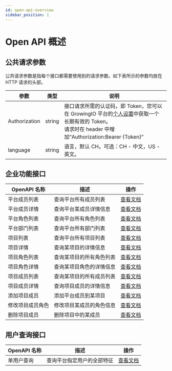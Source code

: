 ```yaml
---
id: open-api-overview
sidebar_position: 1
---
```


# Open API 概述

## 公共请求参数

公共请求参数是指每个接口都需要使用到的请求参数。如下表所示的参数均放在 HTTP 请求的头部。

| 参数          | 类型   | 说明                                                                                                                                                                                    |
| ------------- | ------ | --------------------------------------------------------------------------------------------------------------------------------------------------------------------------------------- |
| Authorization | string | 接口请求所需的认证码，即 Token，您可以在 GrowingIO 平台的[个人设置](../../product-manual/personal)中获取一个长期有效的 Token。<br/>请求时在 header 中增加“Authorization:Bearer {Token}” |
| language      | string | 语言，默认 CH。可选：CH - 中文，US - 英文。                                                                                                                                             |

## 企业功能接口

| OpenAPI 名称     | 描述                     | 操作                                               |
| ---------------- | ------------------------ | -------------------------------------------------- |
| 平台成员列表     | 查询平台所有成员列表     | [查看文档](./enterprise-api/platform-users)        |
| 平台成员详情     | 查询平台某成员详情信息   | [查看文档](./enterprise-api/platform-user)         |
| 平台角色列表     | 查询平台所有角色列表     | [查看文档](./enterprise-api/platform-roles)        |
| 平台部门列表     | 查询平台所有部门列表     | [查看文档](./enterprise-api/platform-departments)  |
| 项目列表         | 查询平台所有项目列表     | [查看文档](./enterprise-api/projects)              |
| 项目详情         | 查询某项目的详情信息     | [查看文档](./enterprise-api/project)               |
| 项目角色列表     | 查询某项目的所有角色列表 | [查看文档](./enterprise-api/project-roles)         |
| 项目角色详情     | 查询某项目角色的详情信息 | [查看文档](./enterprise-api/project-role)          |
| 项目成员列表     | 查询某项目的所有成员列表 | [查看文档](./enterprise-api/project-users)         |
| 项目成员详情     | 查询项目成员的详情信息   | [查看文档](./enterprise-api/project-user)          |
| 添加项目成员     | 添加平台成员到某项目     | [查看文档](./enterprise-api/project-user-add)      |
| 修改项目成员角色 | 修改项目某成员的角色信息 | [查看文档](./enterprise-api/project-user-role-upt) |
| 删除项目成员     | 删除项目中的某成员       | [查看文档](./enterprise-api/project-user-del)      |

## 用户查询接口

| OpenAPI 名称 | 描述                       | 操作                               |
| ------------ | -------------------------- | ---------------------------------- |
| 单用户查询   | 查询平台指定用户的全部特征 | [查看文档](./user-api/search-user) |
